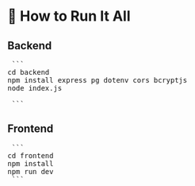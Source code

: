 # 🚀 How to Run It All


## Backend

<pre> ``` 
cd backend
npm install express pg dotenv cors bcryptjs
node index.js

 ``` </pre>

## Frontend

<pre> ``` 
cd frontend
npm install
npm run dev
 ``` </pre>
